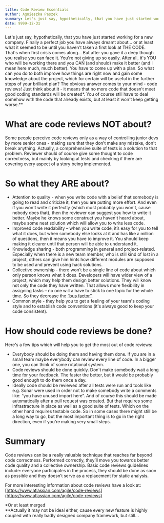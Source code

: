 ```yaml
---
title: Code Review Essentials
author: Agnieszka Paszek
summary: Let's just say, hypothetically, that you have just started working for a new company. Finally a perfect job you have always dreamt about... or at least what it seemed to be until you haven't taken a first look at THE CODE. That's when first crisis comes along...
date: 9999-12-31
---
```

Let's just say, hypothetically, that you have just started working for a new company. Finally a perfect job you have always dreamt about... or at least what it seemed to be until you haven't taken a first look at THE CODE. That's when first crisis comes along... But after you gave it a deep though you realise you can face it. You're not giving up so easily. After all, it's YOU who will be working there and you CAN (and should) make it better (and I mean here much, much better).
You have to come up with a plan. So what can you do to both improve how things are right now and gain some knowledge about the project, which for certain will be useful in the further steps of your brilliant plan? The obvious answer comes to your mind - code reviews!
Just think about it - it means that no more code that doesn't meet good coding standards will be created*. You of course still have to deal somehow with the code that already exists, but at least it won't keep getting worse.**

# What are code reviews NOT about?
Some people perceive code reviews only as a way of controlling junior devs by more senior ones - making sure that they don't make any mistake, don't break anything. Actually, a comprehensive suite of tests is a solution to that problem. Reviewer should of course give some thought to code correctness, but mainly by looking at tests and checking if there are covering every aspect of a story being implemented.

# So what they ARE about?
* Attention to quality - when you write code with a belief that somebody is going to read and criticize it, then you are putting more effort. And even if you won't write it perfectly (which most probably you won't, cause nobody does that), then the reviewer can suggest you how to write it better. Maybe he knows some construct you haven't heard about, maybe some neat solution which will allow you to write less code.
* Improved code readability – when you write code, it’s easy for you to tell what it does, but when somebody else looks at it and has like a million of questions, then it means you have to improve it. You should keep making it clearer until that person will be able to understand it.
* Knowledge sharing - both programming in general and project-related. Especially when there is a new team member, who is still kind of lost in a project, others can give him hints how different modules are supposed to be used and prevent using hack solutions.
* Collective ownership - there won't be a single line of code about which only person knows what it does. Developers will have wider view of a project, which may help them design better solutions. They will know not only the code they have written. That allows more flexibility in assigning tasks – no one will a have to stick to one topic for the whole time. So they decrease the [“bus factor”](http://5whys.com/blog/category/first-steps-during-chaos).
* Common style - they help you to get a feeling of your team's coding style and to establish code conventions (it's always good to keep your code consistent).

# How should code reviews be done?
Here's a few tips which will help you to get the most out of code reviews:
* Everybody should be doing them and having them done. If you are in a small team maybe
everybody can review every line of code. In a bigger one, you can think of some rotational system.
* Code reviews should be done quickly. Don't make somebody wait a long time for your feedback. The faster the better, but it would be probably good enough to do them once a day.
* Ideally code should be reviewed after all tests were run and  tools like e.g. Sonar were used in order not to make somebody write a comments like: “you have unused import here”. And of course this should be made automatically after a pull request was created. But that requires some infrastracture in place as well as a good suite of tests. Which on the other hand requires testable code. So in some cases there might still be a long way to go, but the most important thing is to go in the right direction, even if you're making very small steps.

# Summary
Code reviews can be a really valuable technique that reaches far beyond code correctness. Performed correctly, they’ll move you towards better code quality and a collective ownership. Basic code reviews guidelines include: everyone participates in the process, they should be done as soon as possible and they doesn’t serve as a replacement for static analysis.

For more interesting information about code reviews have a look at:
[https://www.atlassian.com/agile/code-reviews](https://www.atlassian.com/agile/code-reviews)


*Or at least merged  
**Actually it may not be ideal either, cause every new feature is highly coupled with really badly designed company framework, but still...